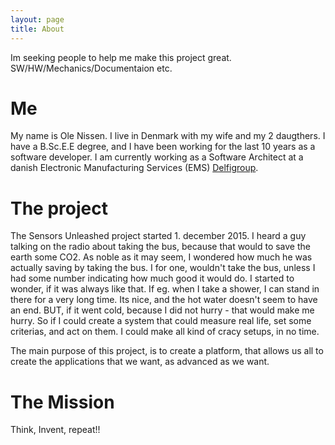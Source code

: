 ```yaml
---
layout: page
title: About
---
```


<p class="message">
Im seeking people to help me make this project great. SW/HW/Mechanics/Documentaion etc.
</p>

# Me
My name is Ole Nissen. I live in Denmark with my wife and my 2 daugthers. I have a B.Sc.E.E degree, and I have been working for the last 10 years as a software developer. I am currently working as a Software Architect at a danish Electronic Manufacturing Services (EMS) [Delfigroup](http://delfi-group.com/en).

# The project
The Sensors Unleashed project started 1. december 2015. I heard a guy talking on the radio about taking the bus, because that would to save the earth some CO2. As noble as it may seem, I wondered how much he was actually saving by taking the bus. I for one, wouldn't take the bus, unless I had some number indicating how much good it would do.
I started to wonder, if it was always like that. If eg. when I take a shower, I can stand in there for a very long time. Its nice, and the hot water doesn't seem to have an end. BUT, if it went cold, because I did not hurry - that would make me hurry. So if I could create a system that could measure real life, set some criterias, and act on them. I could make all kind of cracy setups, in no time.

The main purpose of this project, is to create a platform, that allows us all to create the applications that we want, as advanced as we want.

# The Mission
Think, Invent, repeat!!
